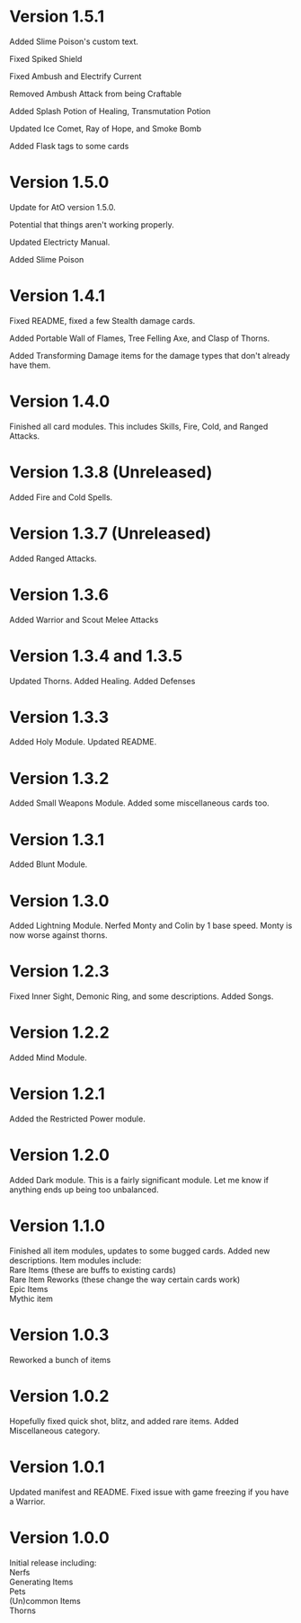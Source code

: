 # Version 1.5.1

Added Slime Poison's custom text.

Fixed Spiked Shield

Fixed Ambush and Electrify Current

Removed Ambush Attack from being Craftable

Added Splash Potion of Healing, Transmutation Potion

Updated Ice Comet, Ray of Hope, and Smoke Bomb

Added Flask tags to some cards

# Version 1.5.0

Update for AtO version 1.5.0. 

Potential that things aren't working properly.

Updated Electricty Manual.  

Added Slime Poison

# Version 1.4.1

Fixed README, fixed a few Stealth damage cards. 

Added Portable Wall of Flames, Tree Felling Axe, and Clasp of Thorns.

Added Transforming Damage items for the damage types that don't already have them.

# Version 1.4.0
Finished all card modules. This includes Skills, Fire, Cold, and Ranged Attacks.

# Version 1.3.8 (Unreleased)
Added Fire and Cold Spells.

# Version 1.3.7 (Unreleased)

Added Ranged Attacks. 

# Version 1.3.6

Added Warrior and Scout Melee Attacks

# Version 1.3.4 and 1.3.5

Updated Thorns. Added Healing. Added Defenses

# Version 1.3.3

Added Holy Module. Updated README. 

# Version 1.3.2

Added Small Weapons Module. Added some miscellaneous cards too.

# Version 1.3.1

Added Blunt Module.

# Version 1.3.0

Added Lightning Module. Nerfed Monty and Colin by 1 base speed. Monty is now worse against thorns.

# Version 1.2.3

Fixed Inner Sight, Demonic Ring, and some descriptions. Added Songs.

# Version 1.2.2

Added Mind Module.

# Version 1.2.1

Added the Restricted Power module.

# Version 1.2.0

Added Dark module. This is a fairly significant module. Let me know if anything ends up being too unbalanced.

# Version 1.1.0

Finished all item modules, updates to some bugged cards. Added new descriptions.
Item modules include:  
Rare Items (these are buffs to existing cards)  
Rare Item Reworks (these change the way certain cards work)  
Epic Items  
Mythic item

# Version 1.0.3

Reworked a bunch of items

# Version 1.0.2

Hopefully fixed quick shot, blitz, and added rare items. Added Miscellaneous category.

# Version 1.0.1

Updated manifest and README. Fixed issue with game freezing if you have a Warrior.

# Version 1.0.0

Initial release including:  
Nerfs  
Generating Items  
Pets  
(Un)common Items  
Thorns
